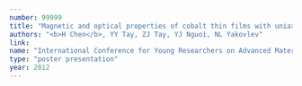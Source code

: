 ```yaml
---
number: 99999
title: "Magnetic and optical properties of cobalt thin films with uniaxial anisotropy"
authors: "<b>H Chen</b>, YY Tay, ZJ Tay, YJ Nguoi, NL Yakovlev"
link:
name: "International Conference for Young Researchers on Advanced Materials"
type: "poster presentation"
year: 2012
---
```

